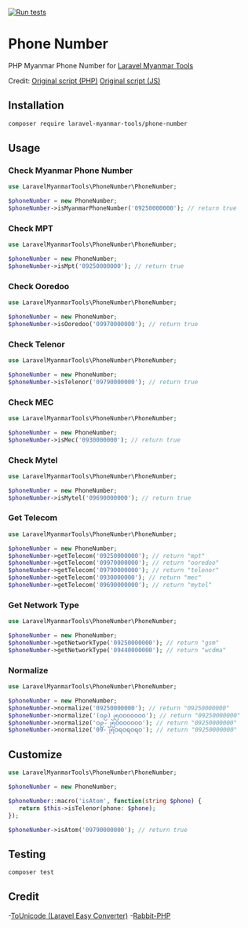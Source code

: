 [![Run tests](https://github.com/Laravel-Myanmar-Tools/phone-number/actions/workflows/run-tests.yml/badge.svg?branch=main)](https://github.com/Laravel-Myanmar-Tools/phone-number/actions/workflows/run-tests.yml)

# Phone Number

PHP Myanmar Phone Number for [Laravel Myanmar Tools](https://laravel-myanmar-tools.com)

Credit: [Original script (PHP)](https://github.com/johnreginald/myanmar-phone-number-php) [Original script (JS)](https://github.com/kaungmyatlwin/myanmar-phonenumber)

## Installation

```bash
composer require laravel-myanmar-tools/phone-number
```

## Usage

### Check Myanmar Phone Number

```php
use LaravelMyanmarTools\PhoneNumber\PhoneNumber;

$phoneNumber = new PhoneNumber;
$phoneNumber->isMyanmarPhoneNumber('09250000000'); // return true
```

### Check MPT

```php
use LaravelMyanmarTools\PhoneNumber\PhoneNumber;

$phoneNumber = new PhoneNumber;
$phoneNumber->isMpt('09250000000'); // return true
```

### Check Ooredoo

```php
use LaravelMyanmarTools\PhoneNumber\PhoneNumber;

$phoneNumber = new PhoneNumber;
$phoneNumber->isOoredoo('09970000000'); // return true
```

### Check Telenor

```php
use LaravelMyanmarTools\PhoneNumber\PhoneNumber;

$phoneNumber = new PhoneNumber;
$phoneNumber->isTelenor('09790000000'); // return true
```

### Check MEC

```php
use LaravelMyanmarTools\PhoneNumber\PhoneNumber;

$phoneNumber = new PhoneNumber;
$phoneNumber->isMec('0930000000'); // return true
```

### Check Mytel

```php
use LaravelMyanmarTools\PhoneNumber\PhoneNumber;

$phoneNumber = new PhoneNumber;
$phoneNumber->isMytel('09690000000'); // return true
```

### Get Telecom

```php
use LaravelMyanmarTools\PhoneNumber\PhoneNumber;

$phoneNumber = new PhoneNumber;
$phoneNumber->getTelecom('09250000000'); // return "mpt"
$phoneNumber->getTelecom('09970000000'); // return "ooredoo"
$phoneNumber->getTelecom('09790000000'); // return "telenor"
$phoneNumber->getTelecom('0930000000'); // return "mec"
$phoneNumber->getTelecom('09690000000'); // return "mytel"
```

### Get Network Type

```php
use LaravelMyanmarTools\PhoneNumber\PhoneNumber;

$phoneNumber = new PhoneNumber;
$phoneNumber->getNetworkType('09250000000'); // return "gsm"
$phoneNumber->getNetworkType('09440000000'); // return "wcdma"
```

### Normalize

```php
use LaravelMyanmarTools\PhoneNumber\PhoneNumber;

$phoneNumber = new PhoneNumber;
$phoneNumber->normalize('09250000000'); // return "09250000000"
$phoneNumber->normalize('(၀၉)၂၅၀၀၀၀၀၀၀'); // return "09250000000"
$phoneNumber->normalize('၀၉-၂၅၀၀၀၀၀၀၀'); // return "09250000000"
$phoneNumber->normalize('09-၂၅ဝရဝရဝရဝ'); // return "09250000000"
```

## Customize

```php
use LaravelMyanmarTools\PhoneNumber\PhoneNumber;

$phoneNumber = new PhoneNumber;

$phoneNumber::macro('isAtom', function(string $phone) {
   return $this->isTelenor(phone: $phone);
});

$phoneNumber->isAtom('09790000000'); // return true
```

## Testing

```bash
composer test
```

## Credit

-[ToUnicode (Laravel Easy Converter)](https://github.com/KyawNaingTun/tounicode)
-[Rabbit-PHP](https://github.com/Rabbit-Converter/Rabbit-PHP)